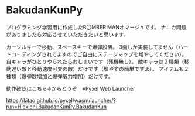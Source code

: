 # BakudanKunPy

プログラミング学習用に作成したB〇MBER MANオマージュです。
ナニカ問題がありましたら対応させていただきたいと思います。

カーソルキーで移動、スペースキーで爆弾設置。
3面しか実装してません（ハードコーディングされてますのでご自由にステージマップを増やしてください）。
自キャラがひとりやられたらおしまいです（残機無し）。
敵キャラは２種類（移動遅い敵と移動速度可変の敵）だけです（増やすの簡単ですよ）。
アイテムも２種類（爆弾数増加と爆弾威力増加）だけです。


動作確認はこちら↓からどうぞ　※Pyxel Web Launcher

https://kitao.github.io/pyxel/wasm/launcher/?run=Hiekichi.BakudanKunPy.BakudanKun
